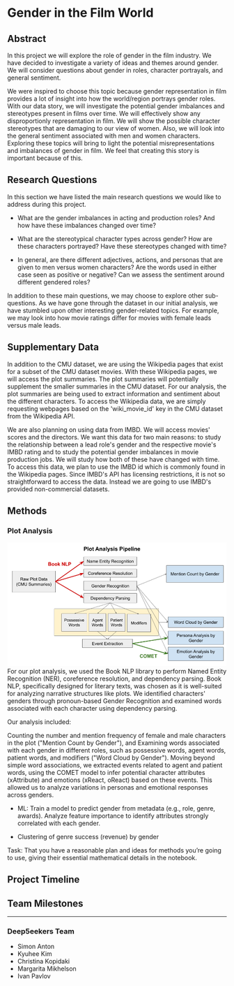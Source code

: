# Gender in the Film World

## Abstract

In this project we will explore the role of gender in the film industry. We have decided to investigate a variety of ideas and themes around gender. We will consider questions about gender in roles, character portrayals, and general sentiment. 

We were inspired to choose this topic because gender representation in film provides a lot of insight into how the world/region portrays gender roles. With our data story, we will investigate the potential gender imbalances and stereotypes present in films over time. We will effectively show any disproportionly representation in film. We will show the possible character stereotypes that are damaging to our view of women. Also, we will look into the general sentiment associated with men and women characters. Exploring these topics will bring to light the potential misrepresentations and imbalances of gender in film. We feel that creating this story is important because of this.

## Research Questions

In this section we have listed the main research questions we would like to address during this project. 

- What are the gender imbalances in acting and production roles? And how have these imbalances changed over time?

- What are the stereotypical character types across gender? How are these characters portrayed? Have these stereotypes changed with time? 

- In general, are there different adjectives, actions, and personas that are given to men versus women characters? Are the words used in either case seen as positive or negative? Can we assess the sentiment around different gendered roles?

In addition to these main questions, we may choose to explore other sub-questions. As we have gone through the dataset in our initial analysis, we have stumbled upon other interesting gender-related topics. For example, we may look into how movie ratings differ for movies with female leads versus male leads. 

## Supplementary Data

In addition to the CMU dataset, we are using the Wikipedia pages that exist for a subset of the CMU dataset movies. With these Wikipedia pages, we will access the plot summaries. The plot summaries will potentially supplement the smaller summaries in the CMU dataset. For our analysis, the plot summaries are being used to extract information and sentiment about the different characters. To access the Wikipedia data, we are simply requesting webpages based on the 'wiki_movie_id' key in the CMU dataset from the Wikipedia API.  

We are also planning on using data from IMBD. We will access movies' scores and the directors. We want this data for two main reasons: to study the relationship between a lead role's gender and the respective movie's IMBD rating and to study the potential gender imbalances in movie production jobs. We will study how both of these have changed with time. To access this data, we plan to use the IMBD id which is commonly found in the Wikipedia pages. Since IMBD's API has licensing restrictions, it is not so straightforward to access the data. Instead we are going to use IMBD's provided non-commercial datasets.  

## Methods
### Plot Analysis
![Plot Analysis Pipeline](plot_pipeline.png) 
For our plot analysis, we used the Book NLP library to perform Named Entity Recognition (NER), coreference resolution, and dependency parsing. Book NLP, specifically designed for literary texts, was chosen as it is well-suited for analyzing narrative structures like plots. We identified characters' genders through pronoun-based Gender Recognition and examined words associated with each character using dependency parsing.

Our analysis included:

Counting the number and mention frequency of female and male characters in the plot ("Mention Count by Gender"), and
Examining words associated with each gender in different roles, such as possessive words, agent words, patient words, and modifiers ("Word Cloud by Gender").
Moving beyond simple word associations, we extracted events related to agent and patient words, using the COMET model to infer potential character attributes (xAttribute) and emotions (xReact, oReact) based on these events. This allowed us to analyze variations in personas and emotional responses across genders.

- ML: Train a model to predict gender from metadata (e.g., role, genre, awards). Analyze feature importance to identify attributes strongly correlated with each gender.



- Clustering of genre success (revenue) by gender

Task: That you have a reasonable plan and ideas for methods you’re going to use, giving their essential mathematical details in the notebook.

## Project Timeline


## Team Milestones


---

### Deep5eekers Team

- Simon Anton
- Kyuhee Kim
- Christina Kopidaki
- Margarita Mikhelson
- Ivan Pavlov
